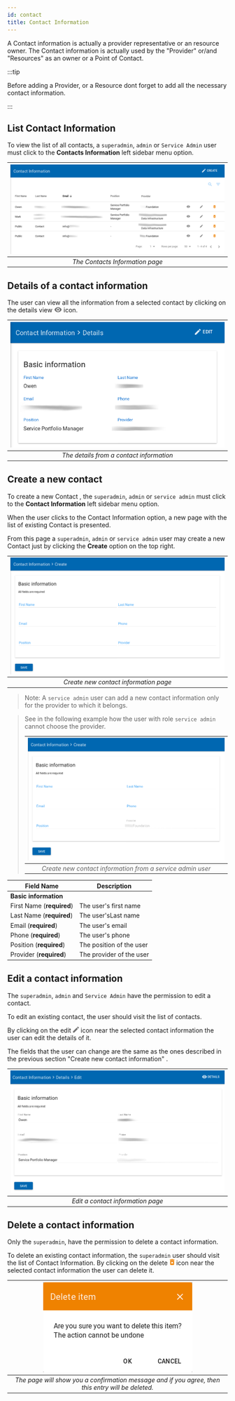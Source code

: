```yaml
---
id: contact
title: Contact Information
---
```


A Contact information is actually a provider representative or an resource owner. The Contact information is actually used by the  "Provider" or/and "Resources" as an owner or a Point of Contact.

:::tip

Before adding a Provider, or a Resource dont forget to add all the necessary contact information.

:::

## List Contact Information 
To view the list of all contacts, a `superadmin`, `admin` or `Service Admin` user must click to the **Contacts Information** left sidebar menu option.

| ![contacts_information](assets/contact/list.png) |
|:--------------------:|
| *The Contacts Information page* |

## Details of a contact information
The user can view all the information from a selected contact by clicking on the details view ![view_icon](assets/icons/details.png) icon.

| ![contacts_information_ViewDetails](assets/contact/details.png) |
|:--------------------:|
| *The details from a contact information* |



## Create a new contact 
To create a new Contact , the `superadmin`, `admin` or `service admin` must click to the **Contact Information** left sidebar menu option.

When the user clicks to the Contact Information option, a new page with the list of existing Contact  is presented.

From this page a `superadmin`, `admin` or `service admin` user may create a new Contact  just by clicking the **Create** option on the top right.

| ![ContactInformation_create](assets/contact/create.png) |
|:-------------------------------------:|
| *Create new contact information page* |


> Note: A `service admin` user can add a new contact information only for the provider to which it belongs.

> See in the following example how the user with role `service admin` cannot choose the provider.
>
> | ![ContactInformation_create_service_admin](assets/contact/create_from_service_admin.png) |
> |:----------------------------------:|
> | *Create new contact information from a service admin user* |

| Field Name                  | Description               |
| --------------------------- | ------------------------- |
| **Basic information**       |                           |
| First Name (**required**)		|	The user's first name	    |
| Last Name (**required**)		|	The user'sLast name		    |
| Email (**required**)				|	The user's email 		     	|
| Phone (**required**)				|	The user's phone      		|
| Position (**required**)			|	The position of the user  |
| Provider (**required**)			|	The provider of the user  |


## Edit a contact information
The `superadmin`, `admin` and `Service Admin` have the permission to edit a contact.

To edit an existing contact, the user should visit the list of contacts.

By clicking on the edit ![edit_icon](assets/icons/edit.png) icon near the selected contact information the user can edit the details of it.

The fields that the user can change are the same as the ones described in the previous section "Create new contact information" .

| ![ContactInformation_edit](assets/contact/edit.png) |
|:-------------------------------------:|
| *Edit a contact information page* |


## Delete a contact information

Only the `superadmin`, have the permission to delete a contact information.

To delete an existing contact information, the `superadmin` user should visit the list of Contact Information. By clicking on the delete ![delete_icon](assets/icons/delete.png) icon near the selected contact information the user can delete it.

| ![delete_entry](assets/icons/confirm_delete.png) |
|:--------------------------:|
| *The page will show you a confirmation message and if you agree, then this entry will be deleted.* |
